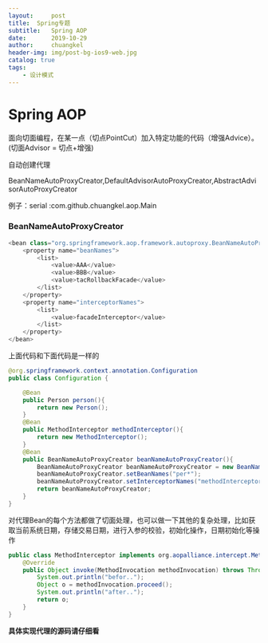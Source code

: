 ```yaml
---
layout:     post
title:	Spring专题
subtitle: 	Spring AOP
date:       2019-10-29
author:     chuangkel
header-img: img/post-bg-ios9-web.jpg
catalog: true
tags:
    - 设计模式
---
```


# Spring AOP

面向切面编程，在某一点（切点PointCut）加入特定功能的代码（增强Advice）。(切面Advisor = 切点+增强)



自动创建代理 

BeanNameAutoProxyCreator,DefaultAdvisorAutoProxyCreator,AbstractAdvisorAutoProxyCreator

例子：serial :com.github.chuangkel.aop.Main

### BeanNameAutoProxyCreator

```java
<bean class="org.springframework.aop.framework.autoproxy.BeanNameAutoProxyCreator">
    <property name="beanNames">
        <list>
            <value>AAA</value>
            <value>BBB</value>
            <value>tacRollbackFacade</value>
        </list>
    </property>
    <property name="interceptorNames">
        <list>
            <value>facadeInterceptor</value>
        </list>
    </property>
</bean>
```

上面代码和下面代码是一样的



```java
@org.springframework.context.annotation.Configuration
public class Configuration {

    @Bean
    public Person person(){
        return new Person();
    }
    @Bean
    public MethodInterceptor methodInterceptor(){
        return new MethodInterceptor();
    }
    @Bean
    public BeanNameAutoProxyCreator beanNameAutoProxyCreator(){
        BeanNameAutoProxyCreator beanNameAutoProxyCreator = new BeanNameAutoProxyCreator();
        beanNameAutoProxyCreator.setBeanNames("per*");
        beanNameAutoProxyCreator.setInterceptorNames("methodInterceptor");
        return beanNameAutoProxyCreator;
    }
}
```



对代理Bean的每个方法都做了切面处理，也可以做一下其他的复杂处理，比如获取当前系统日期，存储交易日期，进行入参的校验，初始化操作，日期初始化等操作

```java
public class MethodInterceptor implements org.aopalliance.intercept.MethodInterceptor {
    @Override
    public Object invoke(MethodInvocation methodInvocation) throws Throwable {
        System.out.println("befor..");
        Object o = methodInvocation.proceed();
        System.out.println("after..");
        return o;
    }
}
```

**具体实现代理的源码请仔细看**